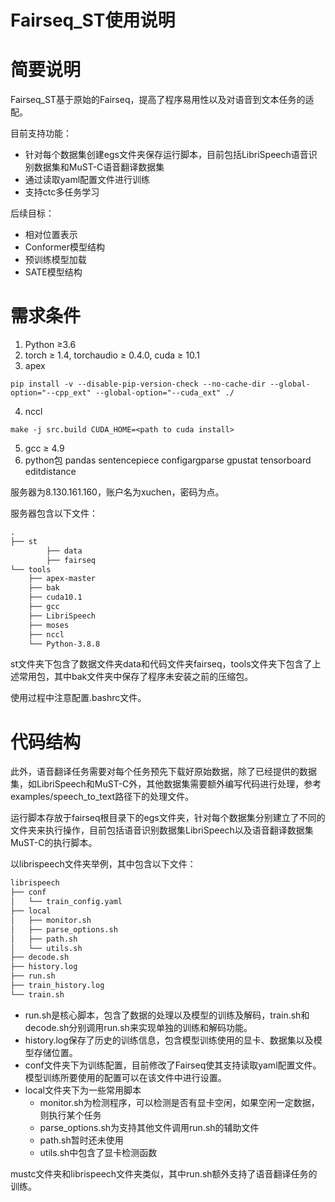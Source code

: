 # Fairseq_ST使用说明

# 简要说明

Fairseq_ST基于原始的Fairseq，提高了程序易用性以及对语音到文本任务的适配。

目前支持功能：

- 针对每个数据集创建egs文件夹保存运行脚本，目前包括LibriSpeech语音识别数据集和MuST-C语音翻译数据集
- 通过读取yaml配置文件进行训练
- 支持ctc多任务学习

后续目标：

- 相对位置表示
- Conformer模型结构
- 预训练模型加载
- SATE模型结构

# 需求条件

1. Python ≥3.6
2. torch ≥ 1.4, torchaudio ≥ 0.4.0, cuda ≥ 10.1
3. apex
```
pip install -v --disable-pip-version-check --no-cache-dir --global-option="--cpp_ext" --global-option="--cuda_ext" ./
```
4. nccl
```
make -j src.build CUDA_HOME=<path to cuda install>
```
5. gcc ≥ 4.9
6. python包 pandas sentencepiece configargparse gpustat tensorboard editdistance

服务器为8.130.161.160，账户名为xuchen，密码为点。

服务器包含以下文件：

```markdown
.
├── st
		├── data
		├── fairseq
└── tools
    ├── apex-master
    ├── bak
    ├── cuda10.1
    ├── gcc
    ├── LibriSpeech
    ├── moses
    ├── nccl
    └── Python-3.8.8
```

st文件夹下包含了数据文件夹data和代码文件夹fairseq，tools文件夹下包含了上述常用包，其中bak文件夹中保存了程序未安装之前的压缩包。

使用过程中注意配置.bashrc文件。

# 代码结构

此外，语音翻译任务需要对每个任务预先下载好原始数据，除了已经提供的数据集，如LibriSpeech和MuST-C外，其他数据集需要额外编写代码进行处理，参考examples/speech_to_text路径下的处理文件。

运行脚本存放于fairseq根目录下的egs文件夹，针对每个数据集分别建立了不同的文件夹来执行操作，目前包括语音识别数据集LibriSpeech以及语音翻译数据集MuST-C的执行脚本。

以librispeech文件夹举例，其中包含以下文件：

```markdown
librispeech
├── conf
│   └── train_config.yaml
├── local
│   ├── monitor.sh
│   ├── parse_options.sh
│   ├── path.sh
│   └── utils.sh
├── decode.sh
├── history.log
├── run.sh
├── train_history.log
└── train.sh
```

- run.sh是核心脚本，包含了数据的处理以及模型的训练及解码，train.sh和decode.sh分别调用run.sh来实现单独的训练和解码功能。
- history.log保存了历史的训练信息，包含模型训练使用的显卡、数据集以及模型存储位置。
- conf文件夹下为训练配置，目前修改了Fairseq使其支持读取yaml配置文件。模型训练所要使用的配置可以在该文件中进行设置。
- local文件夹下为一些常用脚本
    - monitor.sh为检测程序，可以检测是否有显卡空闲，如果空闲一定数据，则执行某个任务
    - parse_options.sh为支持其他文件调用run.sh的辅助文件
    - path.sh暂时还未使用
    - utils.sh中包含了显卡检测函数

mustc文件夹和librispeech文件夹类似，其中run.sh额外支持了语音翻译任务的训练。